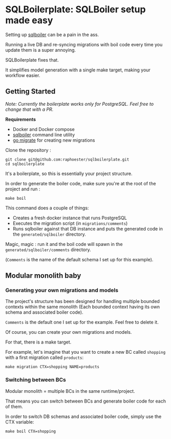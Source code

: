 # SQLBoilerplate: SQLBoiler setup made easy

Setting up [sqlboiler](github.com/volatiletech/sqlboiler) can be a pain in the ass.

Running a live DB and re-syncing migrations with boil code every time you update them is a super annoying.

SQLBoilerplate fixes that.

It simplifies model generation with a single make target, making your workflow easier.

## Getting Started

*Note: Currently the boilerplate works only for PostgreSQL. Feel free to change that with a PR.* 

**Requirements**
- Docker and Docker compose 
- [sqlboiler](github.com/volatiletech/sqlboiler) command line utility
- [go migrate](https://github.com/golang-migrate/migrate) for creating new migrations

Clone the repository :
```shell
git clone git@github.com:raphoester/sqlboilerplate.git
cd sqlboilerplate
```

It's a boilerplate, so this is essentially your project structure. 

In order to generate the boiler code, make sure you're at the root of the project and run :
```shell
make boil 
```

This command does a couple of things: 
- Creates a fresh docker instance that runs PostgreSQL
- Executes the migration script (in `migrations/comments`)
- Runs sqlboiler against that DB instance and puts the generated code in the `generated/sqlboiler` directory.

Magic, magic : run it and the boil code will spawn in the `generated/sqlboiler/comments` directory.

(`Comments` is the name of the default schema I set up for this example).

## Modular monolith baby

### Generating your own migrations and models

The project's structure has been designed for handling multiple bounded contexts within the same monolith 
(Each bounded context having its own schema and associated boiler code).

`Comments` is the default one I set up for the example.
Feel free to delete it.

Of course, you can create your own migrations and models.

For that, there is a make target.

For example, let's imagine that you want to create a new BC called `shopping` with a first migration called `products`:

```shell
make migration CTX=shopping NAME=products
````

### Switching between BCs

Modular monolith = multiple BCs in the same runtime/project.

That means you can switch between BCs and generate boiler code for each of them.

In order to switch DB schemas and associated boiler code, simply use the CTX variable:
```shell
make boil CTX=shopping
```

